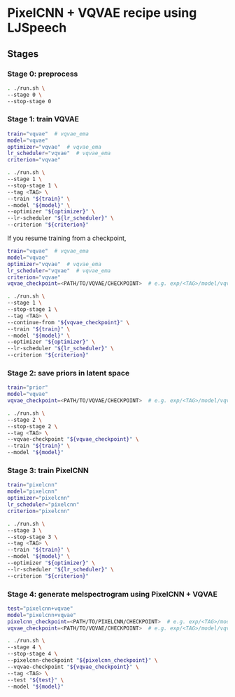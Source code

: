 # PixelCNN + VQVAE recipe using LJSpeech

## Stages

### Stage 0: preprocess

```sh
. ./run.sh \
--stage 0 \
--stop-stage 0
```

### Stage 1: train VQVAE

```sh
train="vqvae"  # vqvae_ema
model="vqvae"
optimizer="vqvae"  # vqvae_ema
lr_scheduler="vqvae"  # vqvae_ema
criterion="vqvae"

. ./run.sh \
--stage 1 \
--stop-stage 1 \
--tag <TAG> \
--train "${train}" \
--model "${model}" \
--optimizer "${optimizer}" \
--lr-scheduler "${lr_scheduler}" \
--criterion "${criterion}"
```

If you resume training from a checkpoint,

```sh
train="vqvae"  # vqvae_ema
model="vqvae"
optimizer="vqvae"  # vqvae_ema
lr_scheduler="vqvae"  # vqvae_ema
criterion="vqvae"
vqvae_checkpoint=<PATH/TO/VQVAE/CHECKPOINT>  # e.g. exp/<TAG>/model/vqvae/last.pth

. ./run.sh \
--stage 1 \
--stop-stage 1 \
--tag <TAG> \
--continue-from "${vqvae_checkpoint}" \
--train "${train}" \
--model "${model}" \
--optimizer "${optimizer}" \
--lr-scheduler "${lr_scheduler}" \
--criterion "${criterion}"
```

### Stage 2: save priors in latent space

```sh
train="prior"
model="vqvae"
vqvae_checkpoint=<PATH/TO/VQVAE/CHECKPOINT>  # e.g. exp/<TAG>/model/vqvae/last.pth

. ./run.sh \
--stage 2 \
--stop-stage 2 \
--tag <TAG> \
--vqvae-checkpoint "${vqvae_checkpoint}" \
--train "${train}" \
--model "${model}"
```

### Stage 3: train PixelCNN

```sh
train="pixelcnn"
model="pixelcnn"
optimizer="pixelcnn"
lr_scheduler="pixelcnn"
criterion="pixelcnn"

. ./run.sh \
--stage 3 \
--stop-stage 3 \
--tag <TAG> \
--train "${train}" \
--model "${model}" \
--optimizer "${optimizer}" \
--lr-scheduler "${lr_scheduler}" \
--criterion "${criterion}"
```

### Stage 4: generate melspectrogram using PixelCNN + VQVAE

```sh
test="pixelcnn+vqvae"
model="pixelcnn+vqvae"
pixelcnn_checkpoint=<PATH/TO/PIXELCNN/CHECKPOINT>  # e.g. exp/<TAG>/model/pixelcnn/last.pth
vqvae_checkpoint=<PATH/TO/VQVAE/CHECKPOINT>  # e.g. exp/<TAG>/model/vqvae/last.pth

. ./run.sh \
--stage 4 \
--stop-stage 4 \
--pixelcnn-checkpoint "${pixelcnn_checkpoint}" \
--vqvae-checkpoint "${vqvae_checkpoint}" \
--tag <TAG> \
--test "${test}" \
--model "${model}"
```
